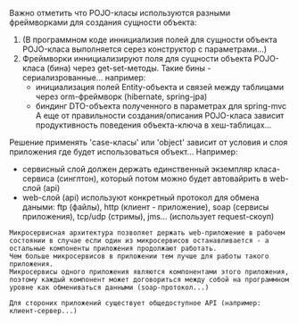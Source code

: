 
Важно отметить что POJO-класы используются разными фреймворками для создания сущности объекта:
1. (В программном коде иннициализия полей для сущности объекта POJO-класа выполняется серез конструктор с параметрами...)
2. Фреймворки иннициализируют поля для сущности объекта POJO-класа (бина) через get-set-методы.
   Такие бины - сериализрованные... 
   например: 
   - инициализация полей Entity-объекта и связей между таблицами через orm-фреймворк (hibernate, spring-jpa) 
   - биндинг DTO-объекта полученного в параметрах для spring-mvc
А еще от правильности создания/описания POJO-класа зависит продуктивность поведения объекта-ключа в хеш-таблицах...

Решение применять 'case-класы' или 'object' зависит от условия и слоя приложения где будет использоваться объект...
Например:
- сервисный слой должен держать единственный экземпляр класа-сервиса (синглтон), который потом можно будет автовайрить в web-слой (api)
- web-слой (api) используют конкретный протокол для обмена даными: ftp (файлы), http (клиент - приложение), soap (сервисы приложения), tcp/udp (стримы), jms...
  (использует request-скоуп)

~~~~~~~~~~~~~~~~~~~~~~~~~~~~~~~~~~~~~~~~~~~~~~~~~~~~~~~~~~~~~~~~~~~~~~~~~~~~~~~~~~~~~~~~~~~~~~~~~~~~~~~~~~~~~~~~~~~~~~~~
Микросервисная архитектура позволяет держать web-приложение в рабочем состоянии в случае если один из микросервисов останавливается - а остальные компоненты приложения продолжают работать.
Чем больше микросервисов в приложении тем лучше для работы такого приложения.
Микросервисы одного приложения являются компонентами этого приложения, поэтому каждый компонент может договориться между собой на программном уровне как обмениваться данными (soap-протокол...)

Для стороних приложений существует общедоступное API (например: клиент-сервер...)

